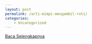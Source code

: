 ```yaml
---
layout: post
permalink: /arti-mimpi-mengambil-roti/
categories:
    - Uncategorized
---
```


[Baca Selengkapnya](/01)
